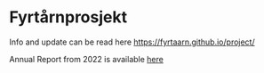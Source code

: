 # Fyrtårnprosjekt

Info and update can be read here https://fyrtaarn.github.io/project/

Annual Report from 2022 is available [here](https://www.helsedirektoratet.no/rapporter/personskadedata-2022/fyrtarnprosjektet)
